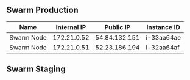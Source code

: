 
## Swarm Production
|  Name | Internal IP  | Public IP  | Instance ID |
|---|---|---|---|
| Swarm Node  | 172.21.0.52  |  54.84.132.151  | i-33aa64ae
| Swarm Node  | 172.21.0.51  |  52.23.186.194  | i-32aa64af



## Swarm Staging


